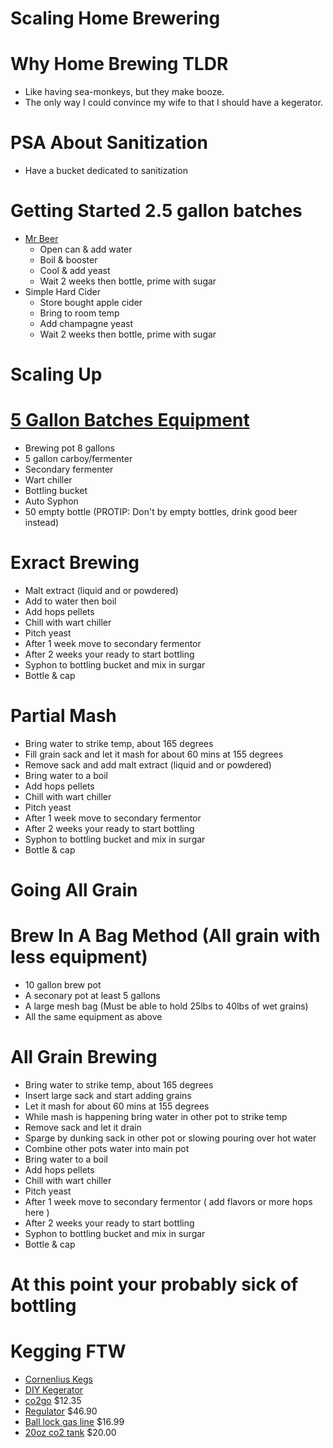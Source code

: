 # Scaling Home Brewering

# Why Home Brewing TLDR
- Like having sea-monkeys, but they make booze.
- The only way I could convince my wife to that I should have a kegerator.

# PSA About Sanitization
- Have a bucket dedicated to sanitization

# Getting Started 2.5 gallon batches
- [Mr Beer](http://passionforthepint.com/wp-content/uploads/2012/02/Mr-Beer.jpg)
  - Open can & add water
  - Boil & booster
  - Cool & add yeast
  - Wait 2 weeks then bottle, prime with sugar
- Simple Hard Cider
  - Store bought apple cider
  - Bring to room temp
  - Add champagne yeast
  - Wait 2 weeks then bottle, prime with sugar

# Scaling Up

# [5 Gallon Batches Equipment](http://www.homebrewing.org/assets/images/3.jpg)
- Brewing pot 8 gallons
- 5 gallon carboy/fermenter
- Secondary fermenter
- Wart chiller
- Bottling bucket
- Auto Syphon
- 50 empty bottle (PROTIP: Don't by empty bottles, drink good beer instead)

# Exract Brewing
- Malt extract (liquid and or powdered)
- Add to water then boil
- Add hops pellets
- Chill with wart chiller
- Pitch yeast
- After 1 week move to secondary fermentor
- After 2 weeks your ready to start bottling
- Syphon to bottling bucket and mix in surgar
- Bottle & cap

# Partial Mash
- Bring water to strike temp, about 165 degrees
- Fill grain sack and let it mash for about 60 mins at 155 degrees
- Remove sack and add malt extract (liquid and or powdered)
- Bring water to a boil
- Add hops pellets
- Chill with wart chiller
- Pitch yeast
- After 1 week move to secondary fermentor
- After 2 weeks your ready to start bottling
- Syphon to bottling bucket and mix in surgar
- Bottle & cap
 
# Going All Grain

# Brew In A Bag Method (All grain with less equipment)
- 10 gallon brew pot
- A seconary pot at least 5 gallons
- A large mesh bag (Must be able to hold 25lbs to 40lbs of wet grains)
- All the same equipment as above

# All Grain Brewing
- Bring water to strike temp, about 165 degrees
- Insert large sack and start adding grains
- Let it mash for about 60 mins at 155 degrees
- While mash is happening bring water in other pot to strike temp
- Remove sack and let it drain
- Sparge by dunking sack in other pot or slowing pouring over hot water
- Combine other pots water into main pot
- Bring water to a boil
- Add hops pellets
- Chill with wart chiller
- Pitch yeast
- After 1 week move to secondary fermentor ( add flavors or more hops here )
- After 2 weeks your ready to start bottling
- Syphon to bottling bucket and mix in surgar
- Bottle & cap

# At this point your probably sick of bottling

# Kegging FTW
- [Cornenlius Kegs](http://www.ebay.com/itm/5-GALLON-CORNELIUS-CO-CANISTER-KEG-POP-BEER-HOMEBREW-130-PSI-Pressure-/351172118494?pt=LH_DefaultDomain_0&hash=item51c37d47de)
- [DIY Kegerator](https://dl.dropboxusercontent.com/u/69816878/brewing/2014-05-25%2015.53.24.jpg)
- [co2go](http://www.amazon.com/Midwest-Homebrewing-and-Winemaking-Supplies/dp/B0064OJSZE/ref=sr_1_1?ie=UTF8&qid=1398270558&sr=8-1&keywords=co2+to+go) $12.35
- [Regulator](http://www.amazon.com/Kegco-Premium-Series-Gauge-Regulator/dp/B003WX772G/ref=sr_1_1?ie=UTF8&qid=1398270683&sr=8-1&keywords=co2+regulator) $46.90
- [Ball lock gas line](http://www.amazon.com/Homebrew-Ball-Disconnect-Screw-Clamp/dp/B00C30GRZM/ref=sr_1_8?ie=UTF8&qid=1398270807&sr=8-8&keywords=ball+lock+gas) $16.99 
- [20oz co2 tank](http://www.amazon.com/Pure-Energy-40020-Empire-20oz/dp/B0008G2WAW/ref=sr_1_1?ie=UTF8&qid=1398270929&sr=8-1&keywords=20oz+co2) $20.00

